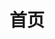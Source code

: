 ---
sidebar: auto
home: true
title: 首页
blog: true
hero: true
bgImage: '/assets/img/first_picture.png'
features:
- title: 主打系列文章
  details: 本博客以系列文章为中心，目前已有的系列有函数式编程...
  link: /cate/series
---